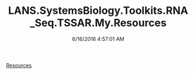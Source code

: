 ﻿---
title: LANS.SystemsBiology.Toolkits.RNA_Seq.TSSAR.My.Resources
date: 6/16/2016 4:57:01 AM
---

[Resources](T-LANS.SystemsBiology.Toolkits.RNA_Seq.TSSAR.My.Resources.Resources.html)
